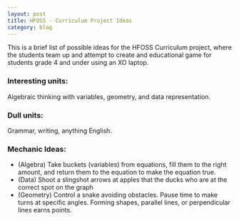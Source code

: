 ```yaml
---
layout: post
title: HFOSS - Curriculum Project Ideas
category: blog
---
```


This is a brief list of possible ideas for the HFOSS Curriculum project, where the students team up and attempt to create and educational game for students grade 4 and under using an XO laptop.

<!--READMORE-->

### Interesting units:
Algebraic thinking with variables, geometry, and data representation.
### Dull units:
Grammar, writing, anything English.
### Mechanic Ideas:
- (Algebra) Take buckets (variables) from equations, fill them to the right amount, and return them to the equation to make the equation true.
- (Data) Shoot a slingshot arrows at apples that the ducks who are at the correct spot on the graph
- (Geometry) Control a snake avoiding obstacles. Pause time to make turns at specific angles. Forming shapes, parallel lines, or perpendicular lines earns points.
